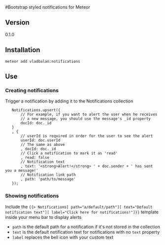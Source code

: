 #Bootstrap styled notifications for Meteor

## Version
0.1.0

## Installation
`meteor add vladbalan:notifications`

## Use
### Creating notifications
Trigger a notification by adding it to the Notifications collection
 ```
    Notifications.upsert({
        // For example, if you want to alert the user when he receives
        // a new message, you should use the message's _id property
        docId: doc._id
    }
    , {
        // userId is required in order for the user to see the alert
        userId: doc.userId
        // The same as above
        , docId: doc._id
        // Click a notification to mark it as 'read'
        , read: false
        // Notification text
        , text: '<strong>Alert!</strong> ' + doc.sender + ' has sent you a message!'
        // Notification link path
        , path: 'path/to/message'
    });
 ```
 
### Showing notifications
Include the `{{> Notifications[ path="a/default/path"][ text="Default notification text"][ label="Click here for notifications!"]}}` template inside your menu bar to display alerts

- `path` is the default path for a notification if it's not stored in the collection
- `text` is the default notification text for notifications with no `text` property
- `label` replaces the bell icon with your custom text